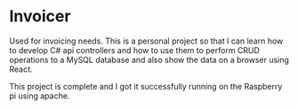 # Invoicer

Used for invoicing needs. This is a personal project so that I can learn how to develop C# api controllers and how to use them to perform CRUD operations to a MySQL database and also show the data on a browser using React.

This project is complete and I got it successfully running on the Raspberry pi using apache.